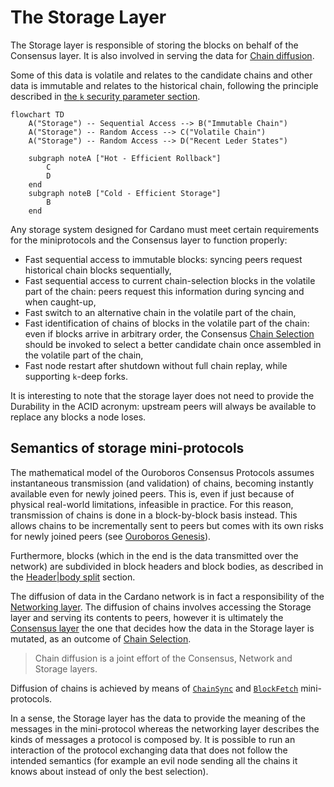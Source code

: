 # The Storage Layer

The Storage layer is responsible of storing the blocks on behalf of the
Consensus layer. It is also involved in serving the data for [Chain
diffusion](./diffusion.md).


Some of this data is volatile and relates to the candidate chains and other data
is immutable and relates to the historical chain, following the principle
described in [the `k` security parameter
section](../consensus/chainsel.md#the-k-security-parameter).

```mermaid
flowchart TD
    A("Storage") -- Sequential Access --> B("Immutable Chain")
    A("Storage") -- Random Access --> C("Volatile Chain")
    A("Storage") -- Random Access --> D("Recent Leder States")

    subgraph noteA ["Hot - Efficient Rollback"]
        C
        D
    end
    subgraph noteB ["Cold - Efficient Storage"]
        B
    end
```

Any storage system designed for Cardano must meet certain requirements for the
miniprotocols and the Consensus layer to function properly:
- Fast sequential access to immutable blocks: syncing peers request historical
  chain blocks sequentially,
- Fast sequential access to current chain-selection blocks in the volatile part
  of the chain: peers request this information during syncing and when
  caught-up,
- Fast switch to an alternative chain in the volatile part of the chain,
- Fast identification of chains of blocks in the volatile part of the chain:
  even if blocks arrive in arbitrary order, the Consensus [Chain
  Selection](../consensus/chainsel.md) should be invoked to select a better
  candidate chain once assembled in the volatile part of the chain,
- Fast node restart after shutdown without full chain replay, while supporting
  `k`-deep forks.

It is interesting to note that the storage layer does not need to provide the
Durability in the ACID acronym: upstream peers will always be available to
replace any blocks a node loses.

## Semantics of storage mini-protocols

The mathematical model of the Ouroboros Consensus Protocols assumes
instantaneous transmission (and validation) of chains, becoming instantly
available even for newly joined peers. This is, even if just because of physical
real-world limitations, infeasible in practice. For this reason, transmission of
chains is done in a block-by-block basis instead. This allows chains to be
incrementally sent to peers but comes with its own risks for newly joined peers
(see [Ouroboros Genesis](../consensus/chainsel.md#ouroboros-genesis)).

Furthermore, blocks (which in the end is the data transmitted over the network)
are subdivided in block headers and block bodies, as described in the
[Header|body split](../consensus/#headerbody-split) section.

The diffusion of data in the Cardano network is in fact a responsibility of the
[Networking layer](../network/). The diffusion of chains involves accessing the
Storage layer and serving its contents to peers, however it is ultimately the
[Consensus layer](../consensus/) the one that decides how the data in the
Storage layer is mutated, as an outcome of [Chain
Selection](../consensus/chainsel.md).

> Chain diffusion is a joint effort of the Consensus, Network and Storage
> layers.

Diffusion of chains is achieved by means of
[`ChainSync`](../network/node-to-node/chainsync) and
[`BlockFetch`](./network/node-to-node/blockfetch) mini-protocols.

In a sense, the Storage layer has the data to provide the meaning of the
messages in the mini-protocol whereas the networking layer describes the kinds
of messages a protocol is composed by. It is possible to run an interaction of
the protocol exchanging data that does not follow the intended semantics (for
example an evil node sending all the chains it knows about instead of only the
best selection).
